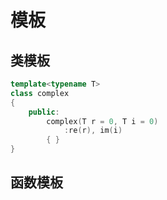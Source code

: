 # 模板

## 类模板

```cpp
template<typename T>
class complex
{
    public:
    	complex(T r = 0, T i = 0)
            :re(r), im(i)
        { }
}
```

## 函数模板

